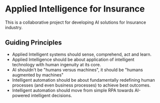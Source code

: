 # Applied Intelligence for Insurance

This is a collaborative project for developing AI solutions for Insurance industry.

## Guiding Principles
* Applied Intelligent systems should sense, comprehend, act and learn.
* Applied Intelligence should be about application of intelligent technology with human ingenuity at its core.
* AI shouldn't be "humans versus machines", it should be "humans augmented by machines"
* Intelligent automation should be about fundamentally redefining human processes (and even business processes) to achieve best outcomes.
* Intelligent automation should move from simple RPA towards AI-powered intelligent decisions.
